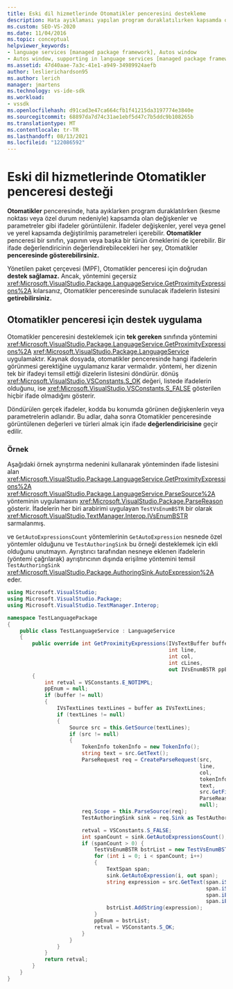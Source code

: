 ```yaml
---
title: Eski dil hizmetlerinde Otomatikler penceresini destekleme
description: Hata ayıklaması yapılan program duraklatılırken kapsamda olan ifadeleri görüntüleyen Otomatikler penceresi için desteğin nasıl uygulandığını öğrenin.
ms.custom: SEO-VS-2020
ms.date: 11/04/2016
ms.topic: conceptual
helpviewer_keywords:
- language services [managed package framework], Autos window
- Autos window, supporting in language services [managed package framework]
ms.assetid: 47d40aae-7a3c-41e1-a949-34989924aefb
author: leslierichardson95
ms.author: lerich
manager: jmartens
ms.technology: vs-ide-sdk
ms.workload:
- vssdk
ms.openlocfilehash: d91cad3e47ca664cfb1f41215da3197774e3840e
ms.sourcegitcommit: 68897da7d74c31ae1ebf5d47c7b5ddc9b108265b
ms.translationtype: MT
ms.contentlocale: tr-TR
ms.lasthandoff: 08/13/2021
ms.locfileid: "122086592"
---
```

# <a name="support-for-the-autos-window-in-a-legacy-language-service"></a>Eski dil hizmetlerinde Otomatikler penceresi desteği

**Otomatikler** penceresinde, hata ayıklarken program duraklatılırken (kesme noktası veya özel durum nedeniyle) kapsamda olan değişkenler ve parametreler gibi ifadeler görüntülenir. İfadeler değişkenler, yerel veya genel ve yerel kapsamda değiştirilmiş parametreleri içerebilir. **Otomatikler** penceresi bir sınıfın, yapının veya başka bir türün örneklerini de içerebilir. Bir ifade değerlendiricinin değerlendirebilecekleri her şey, Otomatikler **penceresinde gösterebilirsiniz.**

 Yönetilen paket çerçevesi (MPF), Otomatikler penceresi için doğrudan **destek sağlamaz.** Ancak, yöntemini geçersiz <xref:Microsoft.VisualStudio.Package.LanguageService.GetProximityExpressions%2A> kılarsanız, Otomatikler penceresinde sunulacak ifadelerin listesini **getirebilirsiniz.**

## <a name="implementing-support-for-the-autos-window"></a>Otomatikler penceresi için destek uygulama

 Otomatikler penceresini desteklemek için **tek gereken** sınıfında yöntemini <xref:Microsoft.VisualStudio.Package.LanguageService.GetProximityExpressions%2A> <xref:Microsoft.VisualStudio.Package.LanguageService> uygulamaktır. Kaynak dosyada, otomatikler penceresinde hangi ifadelerin görünmesi gerektiğine  uygulamanız karar vermalıdır. yöntemi, her dizenin tek bir ifadeyi temsil ettiği dizelerin listesini döndürür. dönüş <xref:Microsoft.VisualStudio.VSConstants.S_OK> değeri, listede ifadelerin olduğunu, ise <xref:Microsoft.VisualStudio.VSConstants.S_FALSE> gösterilen hiçbir ifade olmadığını gösterir.

 Döndürülen gerçek ifadeler, kodda bu konumda görünen değişkenlerin veya parametrelerin adlarıdır. Bu adlar, daha sonra Otomatikler penceresinde görüntülenen değerleri ve türleri almak için ifade **değerlendiricisine** geçir edilir.

### <a name="example"></a>Örnek
 Aşağıdaki örnek ayrıştırma nedenini kullanarak yönteminden ifade listesini alan <xref:Microsoft.VisualStudio.Package.LanguageService.GetProximityExpressions%2A> <xref:Microsoft.VisualStudio.Package.LanguageService.ParseSource%2A> yönteminin uygulamasını <xref:Microsoft.VisualStudio.Package.ParseReason> gösterir. İfadelerin her biri arabirimi uygulayan `TestVsEnumBSTR` bir olarak <xref:Microsoft.VisualStudio.TextManager.Interop.IVsEnumBSTR> sarmalanmış.

 ve `GetAutoExpressionsCount` yöntemlerinin `GetAutoExpression` nesnede özel yöntemler olduğunu ve `TestAuthoringSink` bu örneği desteklemek için ekli olduğunu unutmayın. Ayrıştırıcı tarafından nesneye eklenen ifadelerin (yöntemi çağrılarak) ayrıştırıcının dışında erişilme yöntemini temsil `TestAuthoringSink` <xref:Microsoft.VisualStudio.Package.AuthoringSink.AutoExpression%2A> eder.

```csharp
using Microsoft.VisualStudio;
using Microsoft.VisualStudio.Package;
using Microsoft.VisualStudio.TextManager.Interop;

namespace TestLanguagePackage
{
    public class TestLanguageService : LanguageService
    {
        public override int GetProximityExpressions(IVsTextBuffer buffer,
                                                    int line,
                                                    int col,
                                                    int cLines,
                                                    out IVsEnumBSTR ppEnum)
        {
            int retval = VSConstants.E_NOTIMPL;
            ppEnum = null;
            if (buffer != null)
            {
                IVsTextLines textLines = buffer as IVsTextLines;
                if (textLines != null)
                {
                    Source src = this.GetSource(textLines);
                    if (src != null)
                    {
                        TokenInfo tokenInfo = new TokenInfo();
                        string text = src.GetText();
                        ParseRequest req = CreateParseRequest(src,
                                                              line,
                                                              col,
                                                              tokenInfo,
                                                              text,
                                                              src.GetFilePath(),
                                                              ParseReason.Autos,
                                                              null);
                        req.Scope = this.ParseSource(req);
                        TestAuthoringSink sink = req.Sink as TestAuthoringSink;

                        retval = VSConstants.S_FALSE;
                        int spanCount = sink.GetAutoExpressionsCount();
                        if (spanCount > 0) {
                            TestVsEnumBSTR bstrList = new TestVsEnumBSTR();
                            for (int i = 0; i < spanCount; i++)
                            {
                                TextSpan span;
                                sink.GetAutoExpression(i, out span);
                                string expression = src.GetText(span.iStartLine,
                                                                span.iStartIndex,
                                                                span.iEndLine,
                                                                span.iEndIndex);
                                bstrList.AddString(expression);
                            }
                            ppEnum = bstrList;
                            retval = VSConstants.S_OK;
                        }
                    }
                }
            }
            return retval;
        }
    }
}
```
